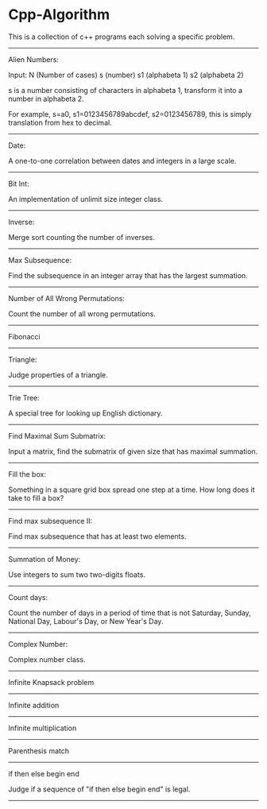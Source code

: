# Cpp-Algorithm
This is a collection of c++ programs each solving a specific problem.

--------------------------------------------------------------------------------
Alien Numbers:

Input:
N (Number of cases)
s (number) s1 (alphabeta 1) s2 (alphabeta 2)

s is a number consisting of characters in alphabeta 1,
transform it into a number in alphabeta 2.

For example, s=a0, s1=0123456789abcdef, s2=0123456789,
this is simply translation from hex to decimal.

--------------------------------------------------------------------------------
Date:

A one-to-one correlation between dates and integers in a large scale.

--------------------------------------------------------------------------------
Bit Int:

An implementation of unlimit size integer class.

--------------------------------------------------------------------------------
Inverse:

Merge sort counting the number of inverses.

--------------------------------------------------------------------------------
Max Subsequence:

Find the subsequence in an integer array that has the largest summation.

--------------------------------------------------------------------------------
Number of All Wrong Permutations:

Count the number of all wrong permutations.

--------------------------------------------------------------------------------
Fibonacci

--------------------------------------------------------------------------------
Triangle:

Judge properties of a triangle.

--------------------------------------------------------------------------------
Trie Tree:

A special tree for looking up English dictionary.

--------------------------------------------------------------------------------
Find Maximal Sum Submatrix:

Input a matrix, find the submatrix of given size that has maximal summation.

--------------------------------------------------------------------------------
Fill the box:

Something in a square grid box spread one step at a time.
How long does it take to fill a box?

--------------------------------------------------------------------------------
Find max subsequence II:

Find max subsequence that has at least two elements.

--------------------------------------------------------------------------------
Summation of Money:

Use integers to sum two two-digits floats.

--------------------------------------------------------------------------------
Count days:

Count the number of days in a period of time that is not Saturday, Sunday,
National Day, Labour's Day, or New Year's Day.

--------------------------------------------------------------------------------
Complex Number:

Complex number class.

--------------------------------------------------------------------------------
Infinite Knapsack problem

--------------------------------------------------------------------------------
Infinite addition

--------------------------------------------------------------------------------
Infinite multiplication

--------------------------------------------------------------------------------
Parenthesis match

--------------------------------------------------------------------------------
if then else begin end

Judge if a sequence of "if then else begin end" is legal.

--------------------------------------------------------------------------------
